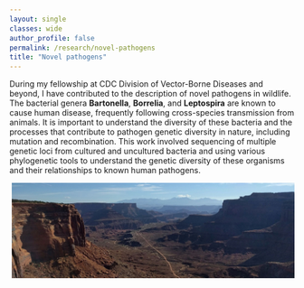 ```yaml
---
layout: single
classes: wide
author_profile: false
permalink: /research/novel-pathogens
title: "Novel pathogens"
---
```


During my fellowship at CDC Division of Vector-Borne Diseases and beyond, I have contributed to the description of novel pathogens in wildlife. The bacterial genera **Bartonella**, **Borrelia**, and **Leptospira** are known to cause human disease, frequently following cross-species transmission from animals. It is important to understand the diversity of these bacteria and the processes that contribute to pathogen genetic diversity in nature, including mutation and recombination. This work involved sequencing of multiple genetic loci from cultured and uncultured bacteria and using various phylogenetic tools to understand the genetic diversity of these organisms and their relationships to known human pathogens.

<img src="/images/canyonlands_wide.jpg" style="float:right;width:500px">

